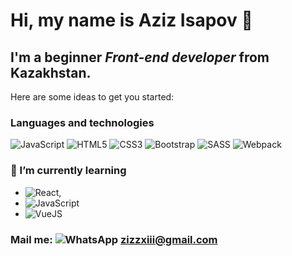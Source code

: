 # Hi, my name is **Aziz Isapov** 👋
## I'm a beginner *Front-end developer* from Kazakhstan.


Here are some ideas to get you started:

### Languages and technologies
![JavaScript](https://img.shields.io/badge/javascript%20-%23323330.svg?&style=for-the-badge&logo=javascript&logoColor=%23F7DF1E)
![HTML5](https://img.shields.io/badge/html5%20-%23E34F26.svg?&style=for-the-badge&logo=html5&logoColor=white)
![CSS3](https://img.shields.io/badge/css3%20-%231572B6.svg?&style=for-the-badge&logo=css3&logoColor=white)
![Bootstrap](https://img.shields.io/badge/bootstrap%20-%23563D7C.svg?&style=for-the-badge&logo=bootstrap&logoColor=white)
![SASS](https://img.shields.io/badge/SASS%20-hotpink.svg?&style=for-the-badge&logo=SASS&logoColor=white)
![Webpack](https://img.shields.io/badge/webpack%20-%238DD6F9.svg?&style=for-the-badge&logo=webpack&logoColor=black)

### 🌱 I’m currently learning 
- ![React](https://img.shields.io/badge/react%20-%2320232a.svg?&style=for-the-badge&logo=react&logoColor=%2361DAFB),
- ![JavaScript](https://img.shields.io/badge/javascript%20-%23323330.svg?&style=for-the-badge&logo=javascript&logoColor=%23F7DF1E)
- ![VueJS](https://img.shields.io/badge/vuejs%20-%2335495e?&style=for-the-badge&logo=vue.js&logoColor=%234FC08D)

### Mail me: <img alt="WhatsApp" src="https://img.shields.io/badge/WhatsApp-25D366?style=for-the-badge&logo=whatsapp&logoColor=white"/> zizzxiii@gmail.com

